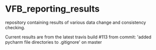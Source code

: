 # VFB_reporting_results
repository containing results of various data change and consistency checking.

 Current results are from the latest travis build #113 from commit: 'added pycharm file directories to .gitignore' on master
